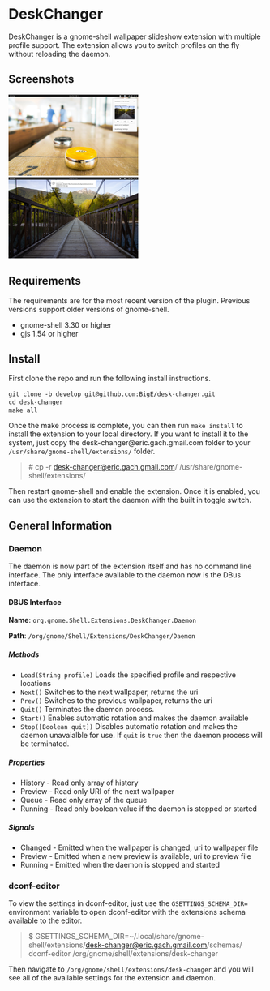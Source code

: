 # DeskChanger

DeskChanger is a gnome-shell wallpaper slideshow extension with multiple
profile support. The extension allows you to switch profiles on the fly
without reloading the daemon.

## Screenshots

<img src="./screenshot-1.png?raw=true" width="256" title="Screenshot of menu">
<img src="./screenshot-2.png?raw=true" width="256" title="Screenshot of notification">

## Requirements

The requirements are for the most recent version of the plugin. Previous
versions support older versions of gnome-shell.

* gnome-shell 3.30 or higher
* gjs 1.54 or higher

## Install

First clone the repo and run the following install instructions.

```
git clone -b develop git@github.com:BigE/desk-changer.git
cd desk-changer
make all
```

Once the make process is complete, you can then run `make install` to install
the extension to your local directory. If you want to install it to the
system, just copy the desk-changer&commat;eric.gach.gmail.com folder to your
`/usr/share/gnome-shell/extensions/` folder.

>\# cp -r desk-changer@eric.gach.gmail.com/ /usr/share/gnome-shell/extensions/

Then restart gnome-shell and enable the extension. Once it is enabled, you can
use the extension to start the daemon with the built in toggle switch.

## General Information
### Daemon

The daemon is now part of the extension itself and has no command line
interface. The only interface available to the daemon now is the DBus
interface.

#### DBUS Interface
**Name**: `org.gnome.Shell.Extensions.DeskChanger.Daemon`

**Path**: `/org/gnome/Shell/Extensions/DeskChanger/Daemon`

##### Methods
* `Load(String profile)` Loads the specified profile and respective locations
* `Next()` Switches to the next wallpaper, returns the uri
* `Prev()` Switches to the previous wallpaper, returns the uri
* `Quit()` Terminates the daemon process.
* `Start()` Enables automatic rotation and makes the daemon available
* `Stop([Boolean quit])` Disables automatic rotation and makes the daemon
  unavaialble for use. If `quit` is `true` then the daemon process will be
  terminated. 

##### Properties
* History - Read only array of history
* Preview - Read only URI of the next wallpaper
* Queue - Read only array of the queue
* Running - Read only boolean value if the daemon is stopped or started

##### Signals
* Changed - Emitted when the wallpaper is changed, uri to wallpaper file
* Preview - Emitted when a new preview is available, uri to preview file
* Running - Emitted when the daemon is stopped and started


### dconf-editor

To view the settings in dconf-editor, just use the `GSETTINGS_SCHEMA_DIR=`
environment variable to open dconf-editor with the extensions schema available
to the editor.

>$ GSETTINGS_SCHEMA_DIR=~/.local/share/gnome-shell/extensions/desk-changer@eric.gach.gmail.com/schemas/ dconf-editor /org/gnome/shell/extensions/desk-changer

Then navigate to `/org/gnome/shell/extensions/desk-changer` and you will see
all of the available settings for the extension and daemon.
